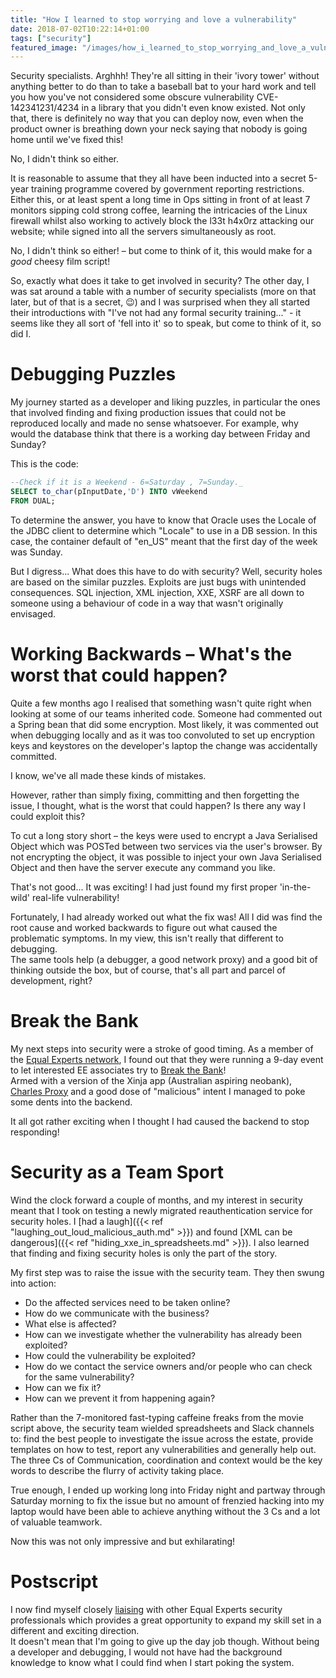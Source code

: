 ```yaml
---
title: "How I learned to stop worrying and love a vulnerability"
date: 2018-07-02T10:22:14+01:00
tags: ["security"]
featured_image: "/images/how_i_learned_to_stop_worrying_and_love_a_vulnerability_title.png"
---
```


Security specialists. Arghhh! They're all sitting in their 'ivory tower' without anything better to do than to take a 
baseball bat to your hard work and tell you how you've not considered some obscure vulnerability CVE-142341231/4234 in 
a library that you didn't even know existed.  Not only that, there is definitely no way that you can deploy now, 
even when the product owner is breathing down your neck saying that nobody is going home until we've fixed this! 

No, I didn't think so either.  

It is reasonable to assume that they all have been inducted into a secret 5-year training programme covered by 
government reporting restrictions.  Either this, or at least spent a long time in Ops sitting in front of at least 
7 monitors sipping cold strong coffee, learning the intricacies of the Linux firewall whilst also working to actively 
block the l33t h4x0rz attacking our website; while signed into all the servers simultaneously as root.  

No, I didn't think so either! – but come to think of it, this would make for a *good* cheesy film script!

So, exactly what does it take to get involved in security?  The other day, I was sat around a table with a number of 
security specialists (more on that later, but of that is a secret, 😉) and I was surprised when they all started 
their introductions with "I've not had any formal security training..." - it seems like they all sort of 'fell into it' 
so to speak, but come to think of it, so did I.

# Debugging Puzzles

My journey started as a developer and liking puzzles, in particular the ones that involved finding and fixing production 
issues that could not be reproduced locally and made no sense whatsoever.  For example, why would the database think 
that there is a working day between Friday and Sunday? 

This is the code:

```sql
--Check if it is a Weekend - 6=Saturday , 7=Sunday._  
SELECT to_char(pInputDate,'D') INTO vWeekend  
FROM DUAL;
```

To determine the answer, you have to know that Oracle uses the Locale of the JDBC client to determine which "Locale" to 
use in a DB session.  In this case, the container default of "en_US" meant that the first day of the week was Sunday.   

But I digress...  What does this have to do with security? Well, security holes are based on the similar puzzles. 
Exploits are just bugs with unintended consequences.  SQL injection, XML injection, XXE, XSRF are all down to 
someone using a behaviour of code in a way that wasn't originally envisaged.  

# Working Backwards – What's the worst that could happen?

Quite a few months ago I realised that something wasn't quite right when looking at some of our teams inherited code. 
Someone had commented out a Spring bean that did some encryption.  Most likely, it was commented out when debugging 
locally and as it was too convoluted to set up encryption keys and keystores on the developer's laptop the change 
was accidentally committed.

I know, we've all made these kinds of mistakes.

However, rather than simply fixing, committing and then forgetting the issue, I thought, what is the worst that 
could happen?  Is there any way I could exploit this?

To cut a long story short – the keys were used to encrypt a Java Serialised Object which was POSTed between two 
services via the user's browser.  By not encrypting the object, it was possible to inject your own 
Java Serialised Object and then have the server execute any command you like.

That's not good... It was exciting! I had just found my first proper 'in-the-wild' real-life vulnerability!

Fortunately, I had already worked out what the fix was! All I did was find the root cause and worked backwards to 
figure out what caused the problematic symptoms.  In my view, this isn't really that different to debugging.  
The same tools help (a debugger, a good network proxy) and a good bit of thinking outside the box, but of course, 
that's all part and parcel of development, right?

# Break the Bank

My next steps into security were a stroke of good timing. As a member of the [Equal Experts network](https://www.equalexperts.com/our-people/our-network/), 
I found out that they were running a 9-day event to let interested EE associates try to 
[Break the Bank](https://www.equalexperts.com/blog/tech-focus/security-testing-how-we-tried-to-break-the-bank/)!  
Armed with a version of the Xinja app (Australian aspiring neobank), [Charles Proxy](https://www.charlesproxy.com) 
and a good dose of "malicious" intent I managed to poke some dents into the backend.

It all got rather exciting when I thought I had caused the backend to stop responding! 

# Security as a Team Sport

Wind the clock forward a couple of months, and my interest in security meant that I took on testing a newly migrated 
reauthentication service for security holes.  I [had a laugh]({{< ref "laughing_out_loud_malicious_auth.md" >}}) and found 
[XML can be dangerous]({{< ref "hiding_xxe_in_spreadsheets.md" >}}). I also learned that finding and fixing security 
holes is only the part of the story.  

My first step was to raise the issue with the security team.  They then swung into action:

*   Do the affected services need to be taken online?
*   How do we communicate with the business?
*   What else is affected?
*   How can we investigate whether the vulnerability has already been exploited?
*   How could the vulnerability be exploited?
*   How do we contact the service owners and/or people who can check for the same vulnerability?
*   How can we fix it?
*   How can we prevent it from happening again?

Rather than the 7-monitored fast-typing caffeine freaks from the movie script above, the security team wielded 
spreadsheets and Slack channels to: find the best people to investigate the issue across the estate, provide templates 
on how to test, report any vulnerabilities and generally help out.  The three Cs of Communication, coordination and 
context would be the key words to describe the flurry of activity taking place.

True enough, I ended up working long into Friday night and partway through Saturday morning to fix the issue but no 
amount of frenzied hacking into my laptop would have been able to achieve anything without the 3 Cs and a lot of 
valuable teamwork.

Now this was not only impressive and but exhilarating!

# Postscript

I now find myself closely [liaising](https://www.equalexperts.com/services/security/) with other Equal Experts security 
professionals which provides a great opportunity to expand my skill set in a different and exciting direction.  
It doesn't mean that I'm going to give up the day job though.  Without being a developer and debugging, I would not 
have had the background knowledge to know what I could find when I start poking the system.
